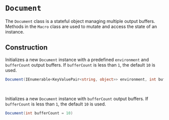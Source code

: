 # `Document`

The `Document` class is a stateful object managing multiple output buffers. 
Methods in the `Macro` class are used to mutate and access the state of an 
instance.

## Construction

Initializes a new `Document` instance with a predefined `environment` and 
`bufferCount` output buffers. If `bufferCount` is less than `1`, the default 
`10` is used.

```cs
Document(IEnumerable<KeyValuePair<string, object>> environment, int bufferCount = 10)
```

<br>

Initializes a new `Document` instance with `bufferCount` output buffers. If 
`bufferCount` is less than `1`, the default `10` is used.

```cs
Document(int bufferCount = 10)
```
